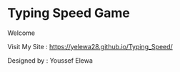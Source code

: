 # Typing Speed Game
Welcome

Visit My Site : https://yelewa28.github.io/Typing_Speed/

Designed by : Youssef Elewa
